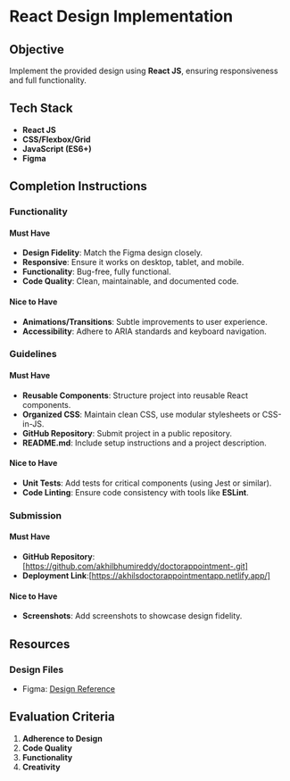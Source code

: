 # React Design Implementation

## Objective

Implement the provided design using **React JS**, ensuring responsiveness and full functionality.

## Tech Stack

- **React JS**
- **CSS/Flexbox/Grid**
- **JavaScript (ES6+)**
- **Figma**

## Completion Instructions

### Functionality

#### Must Have

- **Design Fidelity**: Match the Figma design closely.
- **Responsive**: Ensure it works on desktop, tablet, and mobile.
- **Functionality**: Bug-free, fully functional.
- **Code Quality**: Clean, maintainable, and documented code.

#### Nice to Have

- **Animations/Transitions**: Subtle improvements to user experience.
- **Accessibility**: Adhere to ARIA standards and keyboard navigation.

### Guidelines

#### Must Have

- **Reusable Components**: Structure project into reusable React components.
- **Organized CSS**: Maintain clean CSS, use modular stylesheets or CSS-in-JS.
- **GitHub Repository**: Submit project in a public repository.
- **README.md**: Include setup instructions and a project description.

#### Nice to Have

- **Unit Tests**: Add tests for critical components (using Jest or similar).
- **Code Linting**: Ensure code consistency with tools like **ESLint**.

### Submission

#### Must Have

- **GitHub Repository**: [https://github.com/akhilbhumireddy/doctorappointment-.git]
- **Deployment Link**:[https://akhilsdoctorappointmentapp.netlify.app/]

#### Nice to Have

- **Screenshots**: Add screenshots to showcase design fidelity.

## Resources

### Design Files

- Figma: [Design Reference](https://www.figma.com/design/rYB3pMkzOYzwsS66oc1ovU/Untitled?node-id=0-1&t=JJBQGaaPzF9EVlEs-1)

## Evaluation Criteria

1. **Adherence to Design**
2. **Code Quality**
3. **Functionality**
4. **Creativity**
